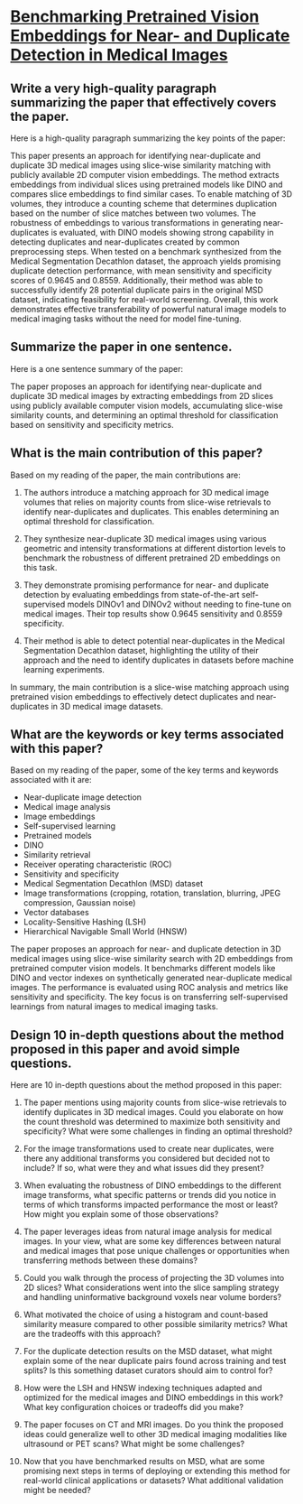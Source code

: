 # [Benchmarking Pretrained Vision Embeddings for Near- and Duplicate   Detection in Medical Images](https://arxiv.org/abs/2312.07273)

## Write a very high-quality paragraph summarizing the paper that effectively covers the paper.

 Here is a high-quality paragraph summarizing the key points of the paper:

This paper presents an approach for identifying near-duplicate and duplicate 3D medical images using slice-wise similarity matching with publicly available 2D computer vision embeddings. The method extracts embeddings from individual slices using pretrained models like DINO and compares slice embeddings to find similar cases. To enable matching of 3D volumes, they introduce a counting scheme that determines duplication based on the number of slice matches between two volumes. The robustness of embeddings to various transformations in generating near-duplicates is evaluated, with DINO models showing strong capability in detecting duplicates and near-duplicates created by common preprocessing steps. When tested on a benchmark synthesized from the Medical Segmentation Decathlon dataset, the approach yields promising duplicate detection performance, with mean sensitivity and specificity scores of 0.9645 and 0.8559. Additionally, their method was able to successfully identify 28 potential duplicate pairs in the original MSD dataset, indicating feasibility for real-world screening. Overall, this work demonstrates effective transferability of powerful natural image models to medical imaging tasks without the need for model fine-tuning.


## Summarize the paper in one sentence.

 Here is a one sentence summary of the paper:

The paper proposes an approach for identifying near-duplicate and duplicate 3D medical images by extracting embeddings from 2D slices using publicly available computer vision models, accumulating slice-wise similarity counts, and determining an optimal threshold for classification based on sensitivity and specificity metrics.


## What is the main contribution of this paper?

 Based on my reading of the paper, the main contributions are:

1) The authors introduce a matching approach for 3D medical image volumes that relies on majority counts from slice-wise retrievals to identify near-duplicates and duplicates. This enables determining an optimal threshold for classification.

2) They synthesize near-duplicate 3D medical images using various geometric and intensity transformations at different distortion levels to benchmark the robustness of different pretrained 2D embeddings on this task.

3) They demonstrate promising performance for near- and duplicate detection by evaluating embeddings from state-of-the-art self-supervised models DINOv1 and DINOv2 without needing to fine-tune on medical images. Their top results show 0.9645 sensitivity and 0.8559 specificity.

4) Their method is able to detect potential near-duplicates in the Medical Segmentation Decathlon dataset, highlighting the utility of their approach and the need to identify duplicates in datasets before machine learning experiments.

In summary, the main contribution is a slice-wise matching approach using pretrained vision embeddings to effectively detect duplicates and near-duplicates in 3D medical image datasets.


## What are the keywords or key terms associated with this paper?

 Based on my reading of the paper, some of the key terms and keywords associated with it are:

- Near-duplicate image detection
- Medical image analysis
- Image embeddings
- Self-supervised learning
- Pretrained models
- DINO
- Similarity retrieval
- Receiver operating characteristic (ROC)
- Sensitivity and specificity
- Medical Segmentation Decathlon (MSD) dataset
- Image transformations (cropping, rotation, translation, blurring, JPEG compression, Gaussian noise)
- Vector databases
- Locality-Sensitive Hashing (LSH)  
- Hierarchical Navigable Small World (HNSW)

The paper proposes an approach for near- and duplicate detection in 3D medical images using slice-wise similarity search with 2D embeddings from pretrained computer vision models. It benchmarks different models like DINO and vector indexes on synthetically generated near-duplicate medical images. The performance is evaluated using ROC analysis and metrics like sensitivity and specificity. The key focus is on transferring self-supervised learnings from natural images to medical imaging tasks.


## Design 10 in-depth questions about the method proposed in this paper and avoid simple questions.

 Here are 10 in-depth questions about the method proposed in this paper:

1. The paper mentions using majority counts from slice-wise retrievals to identify duplicates in 3D medical images. Could you elaborate on how the count threshold was determined to maximize both sensitivity and specificity? What were some challenges in finding an optimal threshold?

2. For the image transformations used to create near duplicates, were there any additional transforms you considered but decided not to include? If so, what were they and what issues did they present? 

3. When evaluating the robustness of DINO embeddings to the different image transforms, what specific patterns or trends did you notice in terms of which transforms impacted performance the most or least? How might you explain some of those observations?

4. The paper leverages ideas from natural image analysis for medical images. In your view, what are some key differences between natural and medical images that pose unique challenges or opportunities when transferring methods between these domains?

5. Could you walk through the process of projecting the 3D volumes into 2D slices? What considerations went into the slice sampling strategy and handling uninformative background voxels near volume borders?

6. What motivated the choice of using a histogram and count-based similarity measure compared to other possible similarity metrics? What are the tradeoffs with this approach?

7. For the duplicate detection results on the MSD dataset, what might explain some of the near duplicate pairs found across training and test splits? Is this something dataset curators should aim to control for?

8. How were the LSH and HNSW indexing techniques adapted and optimized for the medical images and DINO embeddings in this work? What key configuration choices or tradeoffs did you make?

9. The paper focuses on CT and MRI images. Do you think the proposed ideas could generalize well to other 3D medical imaging modalities like ultrasound or PET scans? What might be some challenges?

10. Now that you have benchmarked results on MSD, what are some promising next steps in terms of deploying or extending this method for real-world clinical applications or datasets? What additional validation might be needed?
